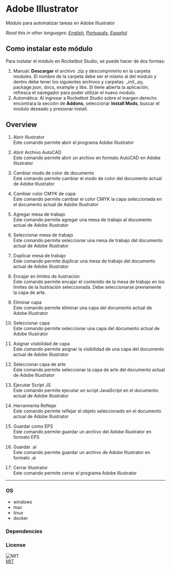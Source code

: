 # Adobe Illustrator
  
Módulo para automatizar tareas en Adobe Illustrator  

*Read this in other languages: [English](README.md), [Português](README.pr.md), [Español](README.es.md)*

## Como instalar este módulo
  
Para instalar el módulo en Rocketbot Studio, se puede hacer de dos formas:
1. Manual: __Descargar__ el archivo .zip y descomprimirlo en la carpeta modules. El nombre de la carpeta debe ser el mismo al del módulo y dentro debe tener los siguientes archivos y carpetas: \__init__.py, package.json, docs, example y libs. Si tiene abierta la aplicación, refresca el navegador para poder utilizar el nuevo modulo.
2. Automática: Al ingresar a Rocketbot Studio sobre el margen derecho encontrara la sección de **Addons**, seleccionar **Install Mods**, buscar el modulo deseado y presionar install.  


## Overview


1. Abrir Illustrator  
Este comando permite abrir el programa Adobe Illustrator

2. Abrir Archivo AutoCAD  
Este comando permite abrir un archivo en formato AutoCAD en Adobe Illustrator

3. Cambiar modo de color de documento  
Este comando permite cambiar el modo de color del documento actual de Adobe Illustrator

4. Cambiar color CMYK de capa  
Este comando permite cambiar el color CMYK la capa seleccionada en el documento actual de Adobe Illustrator

5. Agregar mesa de trabajo  
Este comando permite agregar una mesa de trabajo al documento actual de Adobe Illustrator

6. Seleccionar mesa de trabajo  
Este comando permite seleccionar una mesa de trabajo del documento actual de Adobe Illustrator

7. Duplicar mesa de trabajo  
Este comando permite duplicar una mesa de trabajo del documento actual de Adobe Illustrator

8. Encajar en limites de ilustración  
Este comando permite encajar el contenido de la mesa de trabajo en los limites de la ilustración seleccionada. Debe seleccionarse previamente la capa de arte.

9. Eliminar capa  
Este comando permite eliminar una capa del documento actual de Adobe Illustrator

10. Seleccionar capa  
Este comando permite seleccionar una capa del documento actual de Adobe Illustrator

11. Asignar visibilidad de capa  
Este comando permite asignar la visibilidad de una capa del documento actual de Adobe Illustrator

12. Seleccionar capa de arte  
Este comando permite seleccionar la capa de arte del documento actual de Adobe Illustrator

13. Ejecutar Script JS  
Este comando permite ejecutar un script JavaScript en el documento actual de Adobe Illustrator

14. Herramienta Reflejar  
Este comando permite reflejar el objeto seleccionado en el documento actual de Adobe Illustrator

15. Guardar como EPS  
Este comando permite guardar un archivo del Adobe Illustrator en formato EPS

16. Guardar .ai  
Este comando permite guardar un archivo de Adobe Illustrator en formato .ai

17. Cerrar Illustrator  
Este comando permite cerrar el programa Adobe Illustrator  




----
### OS

- windows
- mac
- linux
- docker

### Dependencies

### License
  
![MIT](https://camo.githubusercontent.com/107590fac8cbd65071396bb4d04040f76cde5bde/687474703a2f2f696d672e736869656c64732e696f2f3a6c6963656e73652d6d69742d626c75652e7376673f7374796c653d666c61742d737175617265)  
[MIT](http://opensource.org/licenses/mit-license.ph)